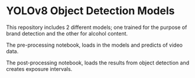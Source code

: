 # YOLOv8 Object Detection Models
This repository includes 2 different models; one trained for the purpose of brand detection and the other for alcohol content.

The pre-processing notebook, loads in the models and predicts of video data. 

The post-processing notebook, loads the results from object detection and creates exposure intervals. 
